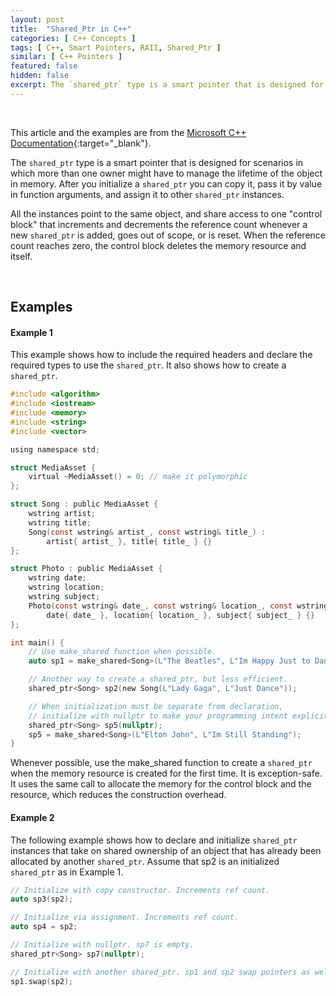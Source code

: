 ```yaml
---
layout: post
title:  "Shared_Ptr in C++"
categories: [ C++ Concepts ]
tags: [ C++, Smart Pointers, RAII, Shared_Ptr ]
similar: [ C++ Pointers ]
featured: false
hidden: false
excerpt: The `shared_ptr` type is a smart pointer that is designed for scenarios in which more than one owner might have to manage the lifetime of the object in memory. 
---
```


<br />

This article and the examples are from the [Microsoft C++ Documentation](https://docs.microsoft.com/en-us/cpp/cpp/how-to-create-and-use-shared-ptr-instances?view=msvc-160){:target="_blank"}. 


The `shared_ptr` type is a smart pointer that is designed for scenarios in which more than one owner might have to manage the lifetime of the object in memory. After you initialize a `shared_ptr` you can copy it, pass it by value in function arguments, and assign it to other `shared_ptr` instances. 

All the instances point to the same object, and share access to one "control block" that increments and decrements the reference count whenever a new `shared_ptr` is added, goes out of scope, or is reset. When the reference count reaches zero, the control block deletes the memory resource and itself.


<br />

## Examples

#### Example 1

This example shows how to include the required headers and declare the required types to use the `shared_ptr`. It also shows how to create a `shared_ptr`.

```c
#include <algorithm>
#include <iostream>
#include <memory>
#include <string>
#include <vector>

using namespace std;

struct MediaAsset {
    virtual ~MediaAsset() = 0; // make it polymorphic
};

struct Song : public MediaAsset {
    wstring artist;
    wstring title;
    Song(const wstring& artist_, const wstring& title_) :
        artist{ artist_ }, title{ title_ } {}
};

struct Photo : public MediaAsset {
    wstring date;
    wstring location;
    wstring subject;
    Photo(const wstring& date_, const wstring& location_, const wstring& subject_) : 
        date{ date_ }, location{ location_ }, subject{ subject_ } {}
};

int main() {
    // Use make_shared function when possible.
    auto sp1 = make_shared<Song>(L"The Beatles", L"Im Happy Just to Dance With You");

    // Another way to create a shared_ptr, but less efficient.
    shared_ptr<Song> sp2(new Song(L"Lady Gaga", L"Just Dance"));

    // When initialization must be separate from declaration, 
    // initialize with nullptr to make your programming intent explicit.
    shared_ptr<Song> sp5(nullptr);
    sp5 = make_shared<Song>(L"Elton John", L"Im Still Standing");
}
```

Whenever possible, use the make_shared function to create a `shared_ptr` when the memory resource is created for the first time. It is exception-safe. It uses the same call to allocate the memory for the control block and the resource, which reduces the construction overhead. 


#### Example 2

The following example shows how to declare and initialize `shared_ptr` instances that take on shared ownership of an object that has already been allocated by another  `shared_ptr`. Assume that sp2 is an initialized `shared_ptr` as in Example 1.
```c
// Initialize with copy constructor. Increments ref count.
auto sp3(sp2);

// Initialize via assignment. Increments ref count.
auto sp4 = sp2;

// Initialize with nullptr. sp7 is empty.
shared_ptr<Song> sp7(nullptr);

// Initialize with another shared_ptr. sp1 and sp2 swap pointers as well as ref counts.
sp1.swap(sp2);
```








